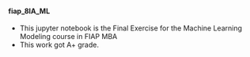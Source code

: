 #### fiap_8IA_ML
* This jupyter notebook is the Final Exercise for the Machine Learning Modeling course in FIAP MBA
* This work got A+ grade.
